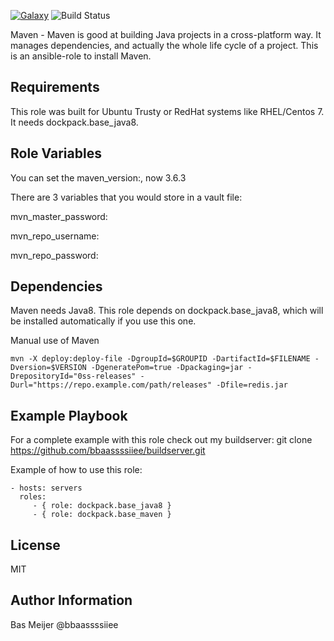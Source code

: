 [![Galaxy](https://img.shields.io/badge/galaxy-dockpack.base__maven-blue.svg?style=flat)](https://galaxy.ansible.com/dockpack/base_maven)
![Build Status](https://travis-ci.com/dockpack/base_maven.svg?branch=master)

Maven - Maven is good at building Java projects in a cross-platform way. It manages dependencies, and actually the whole life cycle of a project. This is an ansible-role to install Maven.

Requirements
------------

This role was built for Ubuntu Trusty or RedHat systems like RHEL/Centos 7. It needs dockpack.base_java8.

Role Variables
--------------
You can set the maven\_version:, now 3.6.3

There are 3 variables that you would store in a vault file:

mvn\_master\_password:

mvn\_repo\_username:

mvn\_repo\_password:


Dependencies
------------

Maven needs Java8. This role depends on dockpack.base_java8, which will be installed automatically if you use this one.

Manual use of Maven


```
mvn -X deploy:deploy-file -DgroupId=$GROUPID -DartifactId=$FILENAME -Dversion=$VERSION -DgeneratePom=true -Dpackaging=jar -DrepositoryId="0ss-releases" -Durl="https://repo.example.com/path/releases" -Dfile=redis.jar
```

Example Playbook
----------------
For a complete example with this role check out my buildserver:
git clone https://github.com/bbaassssiiee/buildserver.git

Example of how to use this role:

    - hosts: servers
      roles:
         - { role: dockpack.base_java8 }
         - { role: dockpack.base_maven }

License
-------

MIT

Author Information
------------------
Bas Meijer @bbaassssiiee
